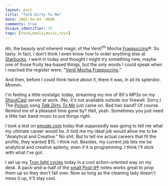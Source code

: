 ```yaml
---
layout: post
title: "Talk Dirty To Me"
date: 2002-04-04 -0800
comments: true
disqus_identifier: 37
tags: [food,media,music,toys]
---
```

Ah, the beauty and inherent magic of the Venti<sup>tm</sup> Mocha
[Frappuccino](http://www.starbucks.com/grocery/frappucino.asp)®. So
tasty. In fact, I don't think I even know how to order anything else at
[Starbucks](http://www.starbucks.com/). I went in today and thought I
might try something new, maybe one of those fruity tea-based things, but
the only words I could speak when I reached the register were, "[Venti
Mocha Frappuccino](http://www.eeggs.com/items/3067.html)."
 
 And then, before I could think twice about it, there it was, in all its
splendor. Mmmm.
 
 I'm feeling a little nostalgic today, streaming my mix of 80's MP3s on
my [ShoutCast](http://www.shoutcast.com) server at work. (No, it's not
available outside our firewall. Sorry.) The
[Poison](http://www.poisonweb.com/) song *[Talk Dirty To
Me](http://www.wcafe.com/poison/catlyrc.htm#dirty)* just came on. Bad
hair band? Of course. Remind me of a pleasant time gone by? Hell, yeah.
Sometimes you just need a little hair band music to put things right.
 
 I took a test on [emode.com](http://www.emode.com/) today that
supposedly was going to tell me what my ultimate career would be. It
told me my ideal job would allow me to be "Analytical and Creative." No
shit. But to tell me actual careers that fit the profile, they wanted
\$15. I think not. Besides, my current job lets me be analytical and
creative aplenty, even if it is programming. I think I'll stick with
what I've got.
 
 I set up my [Tron light
cycles](http://www.emerchandise.com/browse/TRON/ACTIONFI/) today in a
cool action-oriented way on my desk. A pack-and-a-half of the [small
Post-It®](http://products.mmm.com/us/office/products/office.jhtml?powurl=LLBDNTCB0VgsGSZCZYKRQ9geGST1T4S9TCgv00NFHNQV8Ngl6N9T409Q2Sbl)
notes works great to prop them up so they don't fall over. Now as long
as the cleaning lady doesn't mess it up, it'll stay cool.
